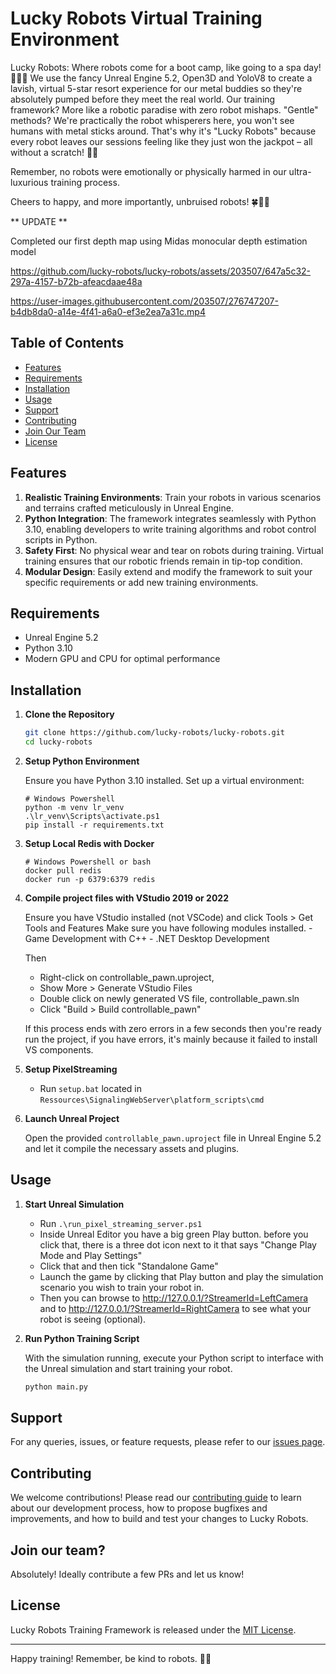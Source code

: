 # Lucky Robots Virtual Training Environment

Lucky Robots: Where robots come for a boot camp, like going to a spa day! 🤖💆‍♂️ We use the fancy Unreal Engine 5.2, Open3D and YoloV8 to create a lavish, virtual 5-star resort experience for our metal buddies so they're absolutely pumped before they meet the real world. Our training framework? More like a robotic paradise with zero robot mishaps. "Gentle" methods? We're practically the robot whisperers here, you won't see humans with metal sticks around. That's why it's "Lucky Robots" because every robot leaves our sessions feeling like they just won the jackpot – all without a scratch! 🎰🤣 

Remember, no robots were emotionally or physically harmed in our ultra-luxurious training process. 

Cheers to happy, and more importantly, unbruised robots! 🍀🤖🎉

** UPDATE **

Completed our first depth map using Midas monocular depth estimation model



https://github.com/lucky-robots/lucky-robots/assets/203507/647a5c32-297a-4157-b72b-afeacdaae48a



https://user-images.githubusercontent.com/203507/276747207-b4db8da0-a14e-4f41-a6a0-ef3e2ea7a31c.mp4

## Table of Contents

- [Features](#features)
- [Requirements](#requirements)
- [Installation](#installation)
- [Usage](#usage)
- [Support](#support)
- [Contributing](#contributing)
- [Join Our Team](#join-our-team)
- [License](#license)

## Features

1. **Realistic Training Environments**: Train your robots in various scenarios and terrains crafted meticulously in Unreal Engine.
2. **Python Integration**: The framework integrates seamlessly with Python 3.10, enabling developers to write training algorithms and robot control scripts in Python.
3. **Safety First**: No physical wear and tear on robots during training. Virtual training ensures that our robotic friends remain in tip-top condition.
4. **Modular Design**: Easily extend and modify the framework to suit your specific requirements or add new training environments.

## Requirements

- Unreal Engine 5.2
- Python 3.10
- Modern GPU and CPU for optimal performance

## Installation

1. **Clone the Repository**

   ```bash
   git clone https://github.com/lucky-robots/lucky-robots.git
   cd lucky-robots
   ```

2. **Setup Python Environment**

   Ensure you have Python 3.10 installed. Set up a virtual environment:

   ```
   # Windows Powershell
   python -m venv lr_venv
   .\lr_venv\Scripts\activate.ps1
   pip install -r requirements.txt
   ```
3. **Setup Local Redis with Docker**

   ```
   # Windows Powershell or bash
   docker pull redis
   docker run -p 6379:6379 redis
   ```

4. **Compile project files with VStudio 2019 or 2022**

    Ensure you have VStudio installed (not VSCode) and click Tools > Get Tools and Features
    Make sure you have following modules installed.
        - Game Development with C++
        - .NET Desktop Development
    
    Then 
    - Right-click on controllable_pawn.uproject, 
    - Show More > Generate VStudio Files
    - Double click on newly generated VS file, controllable_pawn.sln
    - Click "Build > Build controllable_pawn"

    If this process ends with zero errors in a few seconds then you're ready run the project, if you have errors, it's mainly because it failed to install VS components.


4. **Setup PixelStreaming**

   - Run `setup.bat` located in `Ressources\SignalingWebServer\platform_scripts\cmd`

5. **Launch Unreal Project**

   Open the provided `controllable_pawn.uproject` file in Unreal Engine 5.2 and let it compile the necessary assets and plugins.


## Usage

1. **Start Unreal Simulation**

   - Run `.\run_pixel_streaming_server.ps1`
   - Inside Unreal Editor you have a big green Play button. before you click that, there is a three dot icon next to it that says "Change Play Mode and Play Settings"
   - Click that and then tick "Standalone Game" 
   - Launch the game by clicking that Play button and play the simulation scenario you wish to train your robot in.
   - Then you can browse to http://127.0.0.1/?StreamerId=LeftCamera and to http://127.0.0.1/?StreamerId=RightCamera to see what your robot is seeing (optional).

2. **Run Python Training Script**

   With the simulation running, execute your Python script to interface with the Unreal simulation and start training your robot.

   ```bash
   python main.py
   ```

## Support

For any queries, issues, or feature requests, please refer to our [issues page](https://github.com/LuckyRobots/LuckyRobotsTrainingFramework/issues).

## Contributing

We welcome contributions! Please read our [contributing guide](CONTRIBUTING.md) to learn about our development process, how to propose bugfixes and improvements, and how to build and test your changes to Lucky Robots.

## Join our team?

Absolutely! Ideally contribute a few PRs and let us know!

## License

Lucky Robots Training Framework is released under the [MIT License](LICENSE.md).

---

Happy training! Remember, be kind to robots. 🤖💚
